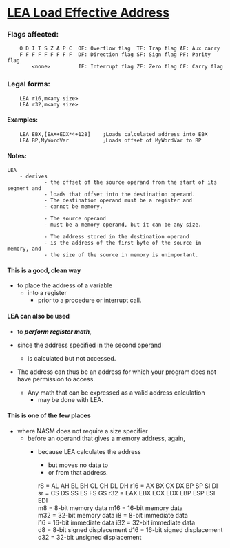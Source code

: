 # [LEA Load Effective Address](http://www.c-jump.com/CIS77/reference/ISA/index.html)

### Flags affected:
        O D I T S Z A P C  OF: Overflow flag  TF: Trap flag AF: Aux carry  
        F F F F F F F F F  DF: Direction flag SF: Sign flag PF: Parity flag  
            <none>         IF: Interrupt flag ZF: Zero flag CF: Carry flag  
### Legal forms:
        LEA r16,m<any size>  
        LEA r32,m<any size>  
        
#### Examples:
        LEA EBX,[EAX+EDX*4+128]    ;Loads calculated address into EBX  
        LEA BP,MyWordVar           ;Loads offset of MyWordVar to BP  
#### Notes:
    LEA 
        - derives 
                - the offset of the source operand from the start of its segment and 
                - loads that offset into the destination operand. 
                - The destination operand must be a register and 
                - cannot be memory. 
  
                - The source operand 
                - must be a memory operand, but it can be any size. 
    
                - The address stored in the destination operand 
                - is the address of the first byte of the source in memory, and 
                - the size of the source in memory is unimportant.

#### This is a good, clean way 
  - to place the address of a variable 
    - into a register 
      - prior to a procedure or interrupt call.

#### LEA can also be used 
  - to ***perform register math***, 
  - since the address specified in the second operand 
    - is calculated but not accessed. 
    
  - The address can thus be an address for which your program does not have permission to access. 
    - Any math that can be expressed as a valid address calculation 
      - may be done with LEA.

#### This is one of the few places 
  - where NASM does not require a size specifier 
    - before an operand that gives a memory address, again, 
      - because LEA calculates the address 
        - but moves no data to 
        - or from that address.

        r8 = AL AH BL BH CL CH DL DH        r16 = AX BX CX DX BP SP SI DI  
        sr = CS DS SS ES FS GS              r32 = EAX EBX ECX EDX EBP ESP ESI EDI  
        m8 = 8-bit memory data              m16 = 16-bit memory data  
        m32 = 32-bit memory data            i8 = 8-bit immediate data  
        i16 = 16-bit immediate data         i32 = 32-bit immediate data  
        d8 = 8-bit signed displacement      d16 = 16-bit signed displacement  
        d32 = 32-bit unsigned displacement  
